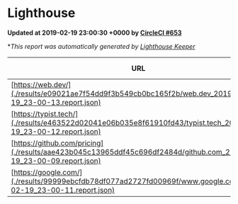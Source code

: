 
# Lighthouse

**Updated at 2019-02-19 23:00:30 +0000 by [CircleCI #653](https://circleci.com/gh/ItinerisLtd/lighthouse-keeper-example/653)**

**This report was automatically generated by [Lighthouse Keeper](https://github.com/itinerisltd/lighthouse-keeper)*

| URL | Performance | Accessibility | Best Practices | SEO | PWA | Updated At |
| --- | --- | --- | --- | --- | --- | --- |
| [https://web.dev/](./results/e09021ae7f54dd9f3b549cb0bc165f2b/web.dev_2019-02-19_23-00-13.report.json) | 0.92 | 0.93 | 1 | 0.91 | 1 | 2019-02-19T23:00:13.117Z |
| [https://typist.tech/](./results/e463522d02041e06b035e8f61910fd43/typist.tech_2019-02-19_23-00-12.report.json) | 1 |  |  |  |  | 2019-02-19T23:00:12.326Z |
| [https://github.com/pricing](./results/aae423b045c13965ddf45c696df2484d/github.com_2019-02-19_23-00-09.report.json) | 0.71 | 0.89 | 0.93 | 0.9 | 0.58 | 2019-02-19T23:00:09.742Z |
| [https://google.com/](./results/99999ebcfdb78df077ad2727fd00969f/www.google.com_2019-02-19_23-00-11.report.json) | 0.95 | 0.71 | 0.93 | 0.8 | 0.58 | 2019-02-19T23:00:11.739Z |
